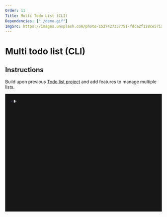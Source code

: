 ```yaml
---
Order: 11
Title: Multi Todo List (CLI) 
Dependencies: ["./demo.gif"]
ImgSrc: https://images.unsplash.com/photo-1527427337751-fdca2f128ce5?ixid=M3w2NjYzMTJ8MHwxfHJhbmRvbXx8fHx8fHx8fDE3MjkyNzkxOTh8&ixlib=rb-4.0.3
---
```


# Multi todo list (CLI)

## Instructions

Build upon previous [Todo list project](./cli-todolist.html)
and add features to manage multiple lists.

![Made with VHS](./demo.gif)
